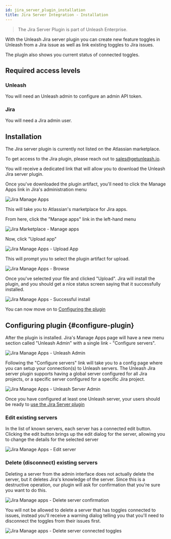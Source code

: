 ```yaml
---
id: jira_server_plugin_installation
title: Jira Server Integration - Installation
---
```


> The Jira Server Plugin is part of Unleash Enterprise.

With the Unleash Jira server plugin you can create new feature toggles in Unleash from a Jira issue as well as link
existing toggles to Jira issues.

The plugin also shows you current status of connected toggles.

## Required access levels

### Unleash

You will need an Unleash admin to configure an admin API token.

### Jira

You will need a Jira admin user.

## Installation

The Jira server plugin is currently not listed on the Atlassian marketplace.

To get access to the Jira plugin, please reach out to sales@getunleash.io.

You will receive a dedicated link that will allow you to download the Unleash Jira server plugin.

Once you've downloaded the plugin artifact, you'll need to click the Manage Apps link in Jira's administration menu

![Jira Manage Apps](/img/jira_server_manage_apps.png)

This will take you to Atlassian's marketplace for Jira apps.

From here, click the "Manage apps" link in the left-hand menu

![Jira Marketplace - Manage apps](/img/jira_marketplace_manage_apps.png)

Now, click "Upload app"

![Jira Manage Apps - Upload App](/img/jira_upload_app.png)

This will prompt you to select the plugin artifact for upload.

![Jira Manage Apps - Browse](/img/jira_upload_app_dialog.png)

Once you've selected your file and clicked "Upload". Jira will install the plugin, and you should get a nice status screen saying that it successfully installed.

![Jira Manage Apps - Successful install](/img/jira_server_installed_ready_to_go.png)

You can now move on to [Configuring the plugin](#configure-plugin)

## Configuring plugin {#configure-plugin}

After the plugin is installed. Jira's Manage Apps page will have a new menu section called "Unleash Admin" with a single
link - "Configure servers".

![Jira Manage Apps - Unleash Admin](/img/jira_server_manage_unleash_admin.png)

Following the "Configure servers" link will take you to a config page where you can setup your connection(s) to Unleash
servers. The Unleash Jira server plugin supports having a global server configured for all Jira projects, or a specific
server configured for a specific Jira project.

![Jira Manage Apps - Unleash Server Admin](/img/jira_server_manage_servers.png)

Once you have configured at least one Unleash server, your users should be ready to [use the Jira Server plugin](/integrations/jira_server_plugin_usage)

### Edit existing servers

In the list of known servers, each server has a connected edit button. Clicking the edit button brings up the edit
dialog for the server, allowing you to change the details for the selected server

![Jira Manage Apps - Edit server](/img/jira_server_edit_server.png)


### Delete (disconnect) existing servers

Deleting a server from the admin interface does not actually delete the server, but it deletes Jira's knowledge of the
server.
Since this is a destructive operation, our plugin will ask for confirmation that you're sure you want to do this.

![Jira Manage apps - Delete server confirmation](/img/jira_server_delete_server_confirmation.png)

You will not be allowed to delete a server that has toggles connected to issues, instead you'll receive a
warning dialog telling you that you'll need to disconnect the toggles from their issues first.

![Jira Manage apps - Delete server connected toggles](/img/jira_server_delete_connected_toggles.png)
